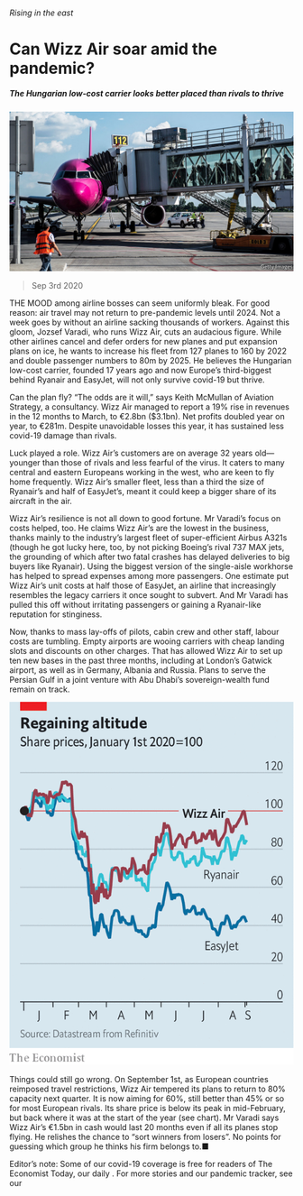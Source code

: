 ###### Rising in the east

# Can Wizz Air soar amid the pandemic? 

##### The Hungarian low-cost carrier looks better placed than rivals to thrive 

![image](images/20200905_WBP001_0.jpg) 

> Sep 3rd 2020 

THE MOOD among airline bosses can seem uniformly bleak. For good reason: air travel may not return to pre-pandemic levels until 2024. Not a week goes by without an airline sacking thousands of workers. Against this gloom, Jozsef Varadi, who runs Wizz Air, cuts an audacious figure. While other airlines cancel and defer orders for new planes and put expansion plans on ice, he wants to increase his fleet from 127 planes to 160 by 2022 and double passenger numbers to 80m by 2025. He believes the Hungarian low-cost carrier, founded 17 years ago and now Europe’s third-biggest behind Ryanair and EasyJet, will not only survive covid-19 but thrive.

Can the plan fly? “The odds are it will,” says Keith McMullan of Aviation Strategy, a consultancy. Wizz Air managed to report a 19% rise in revenues in the 12 months to March, to €2.8bn ($3.1bn). Net profits doubled year on year, to €281m. Despite unavoidable losses this year, it has sustained less covid-19 damage than rivals.


Luck played a role. Wizz Air’s customers are on average 32 years old—younger than those of rivals and less fearful of the virus. It caters to many central and eastern Europeans working in the west, who are keen to fly home frequently. Wizz Air’s smaller fleet, less than a third the size of Ryanair’s and half of EasyJet’s, meant it could keep a bigger share of its aircraft in the air.

Wizz Air’s resilience is not all down to good fortune. Mr Varadi’s focus on costs helped, too. He claims Wizz Air’s are the lowest in the business, thanks mainly to the industry’s largest fleet of super-efficient Airbus A321s (though he got lucky here, too, by not picking Boeing’s rival 737 MAX jets, the grounding of which after two fatal crashes has delayed deliveries to big buyers like Ryanair). Using the biggest version of the single-aisle workhorse has helped to spread expenses among more passengers. One estimate put Wizz Air’s unit costs at half those of EasyJet, an airline that increasingly resembles the legacy carriers it once sought to subvert. And Mr Varadi has pulled this off without irritating passengers or gaining a Ryanair-like reputation for stinginess.

Now, thanks to mass lay-offs of pilots, cabin crew and other staff, labour costs are tumbling. Empty airports are wooing carriers with cheap landing slots and discounts on other charges. That has allowed Wizz Air to set up ten new bases in the past three months, including at London’s Gatwick airport, as well as in Germany, Albania and Russia. Plans to serve the Persian Gulf in a joint venture with Abu Dhabi’s sovereign-wealth fund remain on track.

![image](images/20200905_WBC408.png) 


Things could still go wrong. On September 1st, as European countries reimposed travel restrictions, Wizz Air tempered its plans to return to 80% capacity next quarter. It is now aiming for 60%, still better than 45% or so for most European rivals. Its share price is below its peak in mid-February, but back where it was at the start of the year (see chart). Mr Varadi says Wizz Air’s €1.5bn in cash would last 20 months even if all its planes stop flying. He relishes the chance to “sort winners from losers”. No points for guessing which group he thinks his firm belongs to.■

Editor’s note: Some of our covid-19 coverage is free for readers of The Economist Today, our daily . For more stories and our pandemic tracker, see our 

